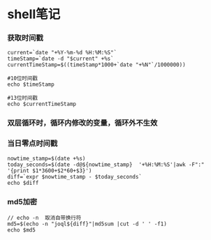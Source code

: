 # shell笔记


### 获取时间戳
```
current=`date "+%Y-%m-%d %H:%M:%S"`
timeStamp=`date -d "$current" +%s`
currentTimeStamp=$((timeStamp*1000+`date "+%N"`/1000000))

#10位时间戳
echo $timeStamp

#13位时间戳
echo $currentTimeStamp

```

### 双层循环时，循环内修改的变量，循环外不生效

### 当日零点时间戳

```
nowtime_stamp=$(date +%s)
today_seconds=$(date -d@${nowtime_stamp}  '+%H:%M:%S'|awk -F":" '{print $1*3600+$2*60+$3}')
diff=`expr $nowtime_stamp - $today_seconds`
echo $diff
```

### md5加密

```
// echo -n  取消自带换行符
md5=$(echo -n "joql${diff}"|md5sum |cut -d ' ' -f1)
echo $md5
```

